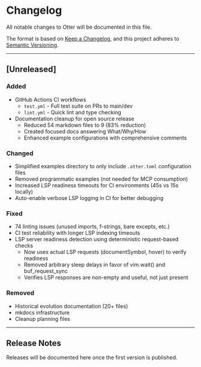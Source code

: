 # Changelog

All notable changes to Otter will be documented in this file.

The format is based on [Keep a Changelog](https://keepachangelog.com/en/1.0.0/),
and this project adheres to [Semantic Versioning](https://semver.org/spec/v2.0.0.html).

---

## [Unreleased]

### Added
- GitHub Actions CI workflows
  - `test.yml` - Full test suite on PRs to main/dev
  - `lint.yml` - Quick lint and type checking
- Documentation cleanup for open source release
  - Reduced 54 markdown files to 9 (83% reduction)
  - Created focused docs answering What/Why/How
  - Enhanced example configurations with comprehensive comments

### Changed
- Simplified examples directory to only include `.otter.toml` configuration files
- Removed programmatic examples (not needed for MCP consumption)
- Increased LSP readiness timeouts for CI environments (45s vs 15s locally)
- Auto-enable verbose LSP logging in CI for better debugging

### Fixed
- 74 linting issues (unused imports, f-strings, bare excepts, etc.)
- CI test reliability with longer LSP indexing timeouts
- LSP server readiness detection using deterministic request-based checks
  - Now uses actual LSP requests (documentSymbol, hover) to verify readiness
  - Removed arbitrary sleep delays in favor of vim.wait() and buf_request_sync
  - Verifies LSP responses are non-empty and useful, not just present

### Removed
- Historical evolution documentation (20+ files)
- mkdocs infrastructure
- Cleanup planning files

---

## Release Notes

Releases will be documented here once the first version is published.
